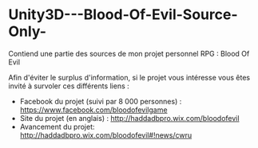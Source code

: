 # Unity3D---Blood-Of-Evil-Source-Only-
Contiend une partie des sources de mon projet personnel RPG : Blood Of Evil

Afin d'éviter le surplus d'information, si le projet vous intéresse vous êtes invité à survoler ces différents liens :
- Facebook du projet (suivi par 8 000 personnes) : https://www.facebook.com/bloodofevilgame
- Site du projet (en anglais) : http://haddadbpro.wix.com/bloodofevil
- Avancement du projet: http://haddadbpro.wix.com/bloodofevil#!news/cwru

